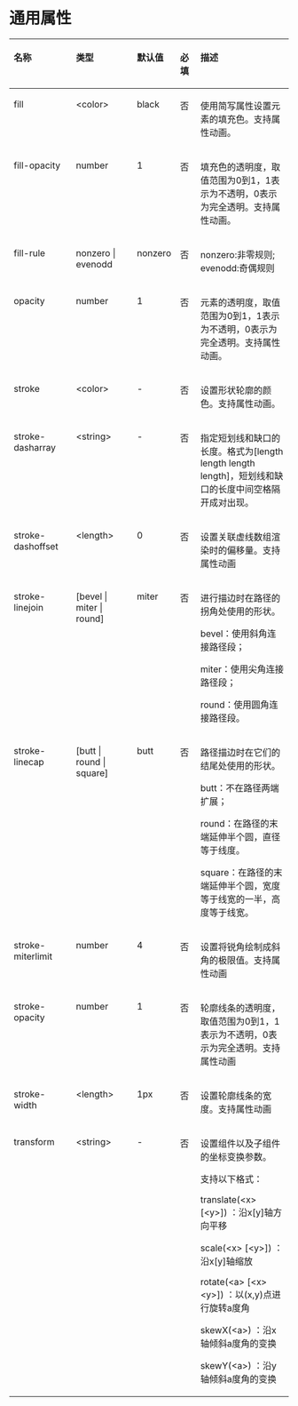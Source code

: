 # 通用属性<a name="ZH-CN_TOPIC_0000001209849363"></a>

<a name="zh-cn_topic_0000001210298229_table20633101642315"></a>
<table><thead align="left"><tr id="zh-cn_topic_0000001210298229_row663331618238"><th class="cellrowborder" valign="top" width="23.119999999999997%" id="mcps1.1.6.1.1"><p id="zh-cn_topic_0000001210298229_aaf1247770b244944bbcc9f28d9a6f00b"><a name="zh-cn_topic_0000001210298229_aaf1247770b244944bbcc9f28d9a6f00b"></a><a name="zh-cn_topic_0000001210298229_aaf1247770b244944bbcc9f28d9a6f00b"></a>名称</p>
</th>
<th class="cellrowborder" valign="top" width="23.119999999999997%" id="mcps1.1.6.1.2"><p id="zh-cn_topic_0000001210298229_a6efc3502761f4faf9630e484280f75b6"><a name="zh-cn_topic_0000001210298229_a6efc3502761f4faf9630e484280f75b6"></a><a name="zh-cn_topic_0000001210298229_a6efc3502761f4faf9630e484280f75b6"></a>类型</p>
</th>
<th class="cellrowborder" valign="top" width="10.48%" id="mcps1.1.6.1.3"><p id="zh-cn_topic_0000001210298229_a27a37273d9ad47569ddbcb8db985d302"><a name="zh-cn_topic_0000001210298229_a27a37273d9ad47569ddbcb8db985d302"></a><a name="zh-cn_topic_0000001210298229_a27a37273d9ad47569ddbcb8db985d302"></a>默认值</p>
</th>
<th class="cellrowborder" valign="top" width="7.5200000000000005%" id="mcps1.1.6.1.4"><p id="zh-cn_topic_0000001210298229_p824610360217"><a name="zh-cn_topic_0000001210298229_p824610360217"></a><a name="zh-cn_topic_0000001210298229_p824610360217"></a>必填</p>
</th>
<th class="cellrowborder" valign="top" width="35.76%" id="mcps1.1.6.1.5"><p id="zh-cn_topic_0000001210298229_a2ff3361bfd3b420ba4967452d2ddd098"><a name="zh-cn_topic_0000001210298229_a2ff3361bfd3b420ba4967452d2ddd098"></a><a name="zh-cn_topic_0000001210298229_a2ff3361bfd3b420ba4967452d2ddd098"></a>描述</p>
</th>
</tr>
</thead>
<tbody><tr id="zh-cn_topic_0000001210298229_row36332165231"><td class="cellrowborder" valign="top" width="23.119999999999997%" headers="mcps1.1.6.1.1 "><p id="zh-cn_topic_0000001210298229_a83b6dd280109466fb015e64de1ef4df3"><a name="zh-cn_topic_0000001210298229_a83b6dd280109466fb015e64de1ef4df3"></a><a name="zh-cn_topic_0000001210298229_a83b6dd280109466fb015e64de1ef4df3"></a>fill</p>
</td>
<td class="cellrowborder" valign="top" width="23.119999999999997%" headers="mcps1.1.6.1.2 "><p id="zh-cn_topic_0000001210298229_abc38fa2b85854bc687af75eb17a00a4d"><a name="zh-cn_topic_0000001210298229_abc38fa2b85854bc687af75eb17a00a4d"></a><a name="zh-cn_topic_0000001210298229_abc38fa2b85854bc687af75eb17a00a4d"></a>&lt;color&gt;</p>
</td>
<td class="cellrowborder" valign="top" width="10.48%" headers="mcps1.1.6.1.3 "><p id="zh-cn_topic_0000001210298229_a8d12e4af905d4743a5ec9cd6018d2972"><a name="zh-cn_topic_0000001210298229_a8d12e4af905d4743a5ec9cd6018d2972"></a><a name="zh-cn_topic_0000001210298229_a8d12e4af905d4743a5ec9cd6018d2972"></a>black</p>
</td>
<td class="cellrowborder" valign="top" width="7.5200000000000005%" headers="mcps1.1.6.1.4 "><p id="zh-cn_topic_0000001210298229_p42461736102118"><a name="zh-cn_topic_0000001210298229_p42461736102118"></a><a name="zh-cn_topic_0000001210298229_p42461736102118"></a>否</p>
</td>
<td class="cellrowborder" valign="top" width="35.76%" headers="mcps1.1.6.1.5 "><p id="zh-cn_topic_0000001210298229_a1a1731af05554f119fa365748f276bb2"><a name="zh-cn_topic_0000001210298229_a1a1731af05554f119fa365748f276bb2"></a><a name="zh-cn_topic_0000001210298229_a1a1731af05554f119fa365748f276bb2"></a>使用简写属性设置元素的填充色。支持属性动画。</p>
</td>
</tr>
<tr id="zh-cn_topic_0000001210298229_row13633131616239"><td class="cellrowborder" valign="top" width="23.119999999999997%" headers="mcps1.1.6.1.1 "><p id="zh-cn_topic_0000001210298229_a97f90720f6ef448fb3afbb3b1c13ae25"><a name="zh-cn_topic_0000001210298229_a97f90720f6ef448fb3afbb3b1c13ae25"></a><a name="zh-cn_topic_0000001210298229_a97f90720f6ef448fb3afbb3b1c13ae25"></a>fill-opacity</p>
</td>
<td class="cellrowborder" valign="top" width="23.119999999999997%" headers="mcps1.1.6.1.2 "><p id="zh-cn_topic_0000001210298229_a165d9cd14ccf4127b2e22cc6397680ac"><a name="zh-cn_topic_0000001210298229_a165d9cd14ccf4127b2e22cc6397680ac"></a><a name="zh-cn_topic_0000001210298229_a165d9cd14ccf4127b2e22cc6397680ac"></a>number</p>
</td>
<td class="cellrowborder" valign="top" width="10.48%" headers="mcps1.1.6.1.3 "><p id="zh-cn_topic_0000001210298229_a836c513375114f6dac7693e0b4f33230"><a name="zh-cn_topic_0000001210298229_a836c513375114f6dac7693e0b4f33230"></a><a name="zh-cn_topic_0000001210298229_a836c513375114f6dac7693e0b4f33230"></a>1</p>
</td>
<td class="cellrowborder" valign="top" width="7.5200000000000005%" headers="mcps1.1.6.1.4 "><p id="zh-cn_topic_0000001210298229_p17246836142119"><a name="zh-cn_topic_0000001210298229_p17246836142119"></a><a name="zh-cn_topic_0000001210298229_p17246836142119"></a>否</p>
</td>
<td class="cellrowborder" valign="top" width="35.76%" headers="mcps1.1.6.1.5 "><p id="zh-cn_topic_0000001210298229_adbe7ecbee96b4f938b04a4b8d62791bf"><a name="zh-cn_topic_0000001210298229_adbe7ecbee96b4f938b04a4b8d62791bf"></a><a name="zh-cn_topic_0000001210298229_adbe7ecbee96b4f938b04a4b8d62791bf"></a>填充色的透明度，取值范围为0到1，1表示为不透明，0表示为完全透明。支持属性动画。</p>
</td>
</tr>
<tr id="zh-cn_topic_0000001210298229_row1946552964610"><td class="cellrowborder" valign="top" width="23.119999999999997%" headers="mcps1.1.6.1.1 "><p id="zh-cn_topic_0000001210298229_p946522913468"><a name="zh-cn_topic_0000001210298229_p946522913468"></a><a name="zh-cn_topic_0000001210298229_p946522913468"></a>fill-rule</p>
</td>
<td class="cellrowborder" valign="top" width="23.119999999999997%" headers="mcps1.1.6.1.2 "><p id="zh-cn_topic_0000001210298229_p1146512964611"><a name="zh-cn_topic_0000001210298229_p1146512964611"></a><a name="zh-cn_topic_0000001210298229_p1146512964611"></a>nonzero | evenodd</p>
</td>
<td class="cellrowborder" valign="top" width="10.48%" headers="mcps1.1.6.1.3 "><p id="zh-cn_topic_0000001210298229_p144651829184615"><a name="zh-cn_topic_0000001210298229_p144651829184615"></a><a name="zh-cn_topic_0000001210298229_p144651829184615"></a>nonzero</p>
</td>
<td class="cellrowborder" valign="top" width="7.5200000000000005%" headers="mcps1.1.6.1.4 "><p id="zh-cn_topic_0000001210298229_p34651229104619"><a name="zh-cn_topic_0000001210298229_p34651229104619"></a><a name="zh-cn_topic_0000001210298229_p34651229104619"></a>否</p>
</td>
<td class="cellrowborder" valign="top" width="35.76%" headers="mcps1.1.6.1.5 "><p id="zh-cn_topic_0000001210298229_p174651329114611"><a name="zh-cn_topic_0000001210298229_p174651329114611"></a><a name="zh-cn_topic_0000001210298229_p174651329114611"></a>nonzero:非零规则; evenodd:奇偶规则</p>
</td>
</tr>
<tr id="zh-cn_topic_0000001210298229_row10634131610230"><td class="cellrowborder" valign="top" width="23.119999999999997%" headers="mcps1.1.6.1.1 "><p id="zh-cn_topic_0000001210298229_a4a0bae0e1bb946d6bc7bf30e0a535343"><a name="zh-cn_topic_0000001210298229_a4a0bae0e1bb946d6bc7bf30e0a535343"></a><a name="zh-cn_topic_0000001210298229_a4a0bae0e1bb946d6bc7bf30e0a535343"></a>opacity</p>
</td>
<td class="cellrowborder" valign="top" width="23.119999999999997%" headers="mcps1.1.6.1.2 "><p id="zh-cn_topic_0000001210298229_a2679e4565dbc4370b40d1be831a6148d"><a name="zh-cn_topic_0000001210298229_a2679e4565dbc4370b40d1be831a6148d"></a><a name="zh-cn_topic_0000001210298229_a2679e4565dbc4370b40d1be831a6148d"></a>number</p>
</td>
<td class="cellrowborder" valign="top" width="10.48%" headers="mcps1.1.6.1.3 "><p id="zh-cn_topic_0000001210298229_a0b0d56a245e14779a5561f99cd1ce9f6"><a name="zh-cn_topic_0000001210298229_a0b0d56a245e14779a5561f99cd1ce9f6"></a><a name="zh-cn_topic_0000001210298229_a0b0d56a245e14779a5561f99cd1ce9f6"></a>1</p>
</td>
<td class="cellrowborder" valign="top" width="7.5200000000000005%" headers="mcps1.1.6.1.4 "><p id="zh-cn_topic_0000001210298229_p324614367213"><a name="zh-cn_topic_0000001210298229_p324614367213"></a><a name="zh-cn_topic_0000001210298229_p324614367213"></a>否</p>
</td>
<td class="cellrowborder" valign="top" width="35.76%" headers="mcps1.1.6.1.5 "><p id="zh-cn_topic_0000001210298229_aa0471c31e05e465aa9c42312b9ab9f6f"><a name="zh-cn_topic_0000001210298229_aa0471c31e05e465aa9c42312b9ab9f6f"></a><a name="zh-cn_topic_0000001210298229_aa0471c31e05e465aa9c42312b9ab9f6f"></a>元素的透明度，取值范围为0到1，1表示为不透明，0表示为完全透明。支持属性动画。</p>
</td>
</tr>
<tr id="zh-cn_topic_0000001210298229_row1634171618236"><td class="cellrowborder" valign="top" width="23.119999999999997%" headers="mcps1.1.6.1.1 "><p id="zh-cn_topic_0000001210298229_a3cf785e2a2a043268d168f58d59207c8"><a name="zh-cn_topic_0000001210298229_a3cf785e2a2a043268d168f58d59207c8"></a><a name="zh-cn_topic_0000001210298229_a3cf785e2a2a043268d168f58d59207c8"></a>stroke</p>
</td>
<td class="cellrowborder" valign="top" width="23.119999999999997%" headers="mcps1.1.6.1.2 "><p id="zh-cn_topic_0000001210298229_p191327514246"><a name="zh-cn_topic_0000001210298229_p191327514246"></a><a name="zh-cn_topic_0000001210298229_p191327514246"></a>&lt;color&gt;</p>
</td>
<td class="cellrowborder" valign="top" width="10.48%" headers="mcps1.1.6.1.3 "><p id="zh-cn_topic_0000001210298229_p113205122410"><a name="zh-cn_topic_0000001210298229_p113205122410"></a><a name="zh-cn_topic_0000001210298229_p113205122410"></a>-</p>
</td>
<td class="cellrowborder" valign="top" width="7.5200000000000005%" headers="mcps1.1.6.1.4 "><p id="zh-cn_topic_0000001210298229_p1624612362219"><a name="zh-cn_topic_0000001210298229_p1624612362219"></a><a name="zh-cn_topic_0000001210298229_p1624612362219"></a>否</p>
</td>
<td class="cellrowborder" valign="top" width="35.76%" headers="mcps1.1.6.1.5 "><p id="zh-cn_topic_0000001210298229_p62121758111517"><a name="zh-cn_topic_0000001210298229_p62121758111517"></a><a name="zh-cn_topic_0000001210298229_p62121758111517"></a>设置形状轮廓的颜色。支持属性动画。</p>
</td>
</tr>
<tr id="zh-cn_topic_0000001210298229_row1259531661611"><td class="cellrowborder" valign="top" width="23.119999999999997%" headers="mcps1.1.6.1.1 "><p id="zh-cn_topic_0000001210298229_p1359601671613"><a name="zh-cn_topic_0000001210298229_p1359601671613"></a><a name="zh-cn_topic_0000001210298229_p1359601671613"></a>stroke-dasharray</p>
</td>
<td class="cellrowborder" valign="top" width="23.119999999999997%" headers="mcps1.1.6.1.2 "><p id="zh-cn_topic_0000001210298229_p65967163165"><a name="zh-cn_topic_0000001210298229_p65967163165"></a><a name="zh-cn_topic_0000001210298229_p65967163165"></a>&lt;string&gt;</p>
</td>
<td class="cellrowborder" valign="top" width="10.48%" headers="mcps1.1.6.1.3 "><p id="zh-cn_topic_0000001210298229_p10596151671610"><a name="zh-cn_topic_0000001210298229_p10596151671610"></a><a name="zh-cn_topic_0000001210298229_p10596151671610"></a>-</p>
</td>
<td class="cellrowborder" valign="top" width="7.5200000000000005%" headers="mcps1.1.6.1.4 "><p id="zh-cn_topic_0000001210298229_p1059610169169"><a name="zh-cn_topic_0000001210298229_p1059610169169"></a><a name="zh-cn_topic_0000001210298229_p1059610169169"></a>否</p>
</td>
<td class="cellrowborder" valign="top" width="35.76%" headers="mcps1.1.6.1.5 "><p id="zh-cn_topic_0000001210298229_p125961416161611"><a name="zh-cn_topic_0000001210298229_p125961416161611"></a><a name="zh-cn_topic_0000001210298229_p125961416161611"></a>指定短划线和缺口的长度。格式为[length length length length]，短划线和缺口的长度中间空格隔开成对出现。</p>
</td>
</tr>
<tr id="zh-cn_topic_0000001210298229_row860211185222"><td class="cellrowborder" valign="top" width="23.119999999999997%" headers="mcps1.1.6.1.1 "><p id="zh-cn_topic_0000001210298229_p17603818142214"><a name="zh-cn_topic_0000001210298229_p17603818142214"></a><a name="zh-cn_topic_0000001210298229_p17603818142214"></a>stroke-dashoffset</p>
</td>
<td class="cellrowborder" valign="top" width="23.119999999999997%" headers="mcps1.1.6.1.2 "><p id="zh-cn_topic_0000001210298229_p1860313181224"><a name="zh-cn_topic_0000001210298229_p1860313181224"></a><a name="zh-cn_topic_0000001210298229_p1860313181224"></a>&lt;length&gt;</p>
</td>
<td class="cellrowborder" valign="top" width="10.48%" headers="mcps1.1.6.1.3 "><p id="zh-cn_topic_0000001210298229_p2603131892217"><a name="zh-cn_topic_0000001210298229_p2603131892217"></a><a name="zh-cn_topic_0000001210298229_p2603131892217"></a>0</p>
</td>
<td class="cellrowborder" valign="top" width="7.5200000000000005%" headers="mcps1.1.6.1.4 "><p id="zh-cn_topic_0000001210298229_p13603518122217"><a name="zh-cn_topic_0000001210298229_p13603518122217"></a><a name="zh-cn_topic_0000001210298229_p13603518122217"></a>否</p>
</td>
<td class="cellrowborder" valign="top" width="35.76%" headers="mcps1.1.6.1.5 "><p id="zh-cn_topic_0000001210298229_p7603151814225"><a name="zh-cn_topic_0000001210298229_p7603151814225"></a><a name="zh-cn_topic_0000001210298229_p7603151814225"></a>设置关联虚线数组渲染时的偏移量。支持属性动画</p>
</td>
</tr>
<tr id="zh-cn_topic_0000001210298229_row11404114510176"><td class="cellrowborder" valign="top" width="23.119999999999997%" headers="mcps1.1.6.1.1 "><p id="zh-cn_topic_0000001210298229_p11404124541714"><a name="zh-cn_topic_0000001210298229_p11404124541714"></a><a name="zh-cn_topic_0000001210298229_p11404124541714"></a>stroke-linejoin</p>
</td>
<td class="cellrowborder" valign="top" width="23.119999999999997%" headers="mcps1.1.6.1.2 "><p id="zh-cn_topic_0000001210298229_p1640474511172"><a name="zh-cn_topic_0000001210298229_p1640474511172"></a><a name="zh-cn_topic_0000001210298229_p1640474511172"></a>[bevel | miter | round]</p>
</td>
<td class="cellrowborder" valign="top" width="10.48%" headers="mcps1.1.6.1.3 "><p id="zh-cn_topic_0000001210298229_p740494521712"><a name="zh-cn_topic_0000001210298229_p740494521712"></a><a name="zh-cn_topic_0000001210298229_p740494521712"></a>miter</p>
</td>
<td class="cellrowborder" valign="top" width="7.5200000000000005%" headers="mcps1.1.6.1.4 "><p id="zh-cn_topic_0000001210298229_p04046452179"><a name="zh-cn_topic_0000001210298229_p04046452179"></a><a name="zh-cn_topic_0000001210298229_p04046452179"></a>否</p>
</td>
<td class="cellrowborder" valign="top" width="35.76%" headers="mcps1.1.6.1.5 "><p id="zh-cn_topic_0000001210298229_p740434541717"><a name="zh-cn_topic_0000001210298229_p740434541717"></a><a name="zh-cn_topic_0000001210298229_p740434541717"></a>进行描边时在路径的拐角处使用的形状。</p>
<p id="zh-cn_topic_0000001210298229_p1432771818271"><a name="zh-cn_topic_0000001210298229_p1432771818271"></a><a name="zh-cn_topic_0000001210298229_p1432771818271"></a>bevel：使用斜角连接路径段；</p>
<p id="zh-cn_topic_0000001210298229_p16327131852712"><a name="zh-cn_topic_0000001210298229_p16327131852712"></a><a name="zh-cn_topic_0000001210298229_p16327131852712"></a>miter：使用尖角连接路径段；</p>
<p id="zh-cn_topic_0000001210298229_p1232715183278"><a name="zh-cn_topic_0000001210298229_p1232715183278"></a><a name="zh-cn_topic_0000001210298229_p1232715183278"></a>round：使用圆角连接路径段。</p>
</td>
</tr>
<tr id="zh-cn_topic_0000001210298229_row1956184215171"><td class="cellrowborder" valign="top" width="23.119999999999997%" headers="mcps1.1.6.1.1 "><p id="zh-cn_topic_0000001210298229_p85621442121713"><a name="zh-cn_topic_0000001210298229_p85621442121713"></a><a name="zh-cn_topic_0000001210298229_p85621442121713"></a>stroke-linecap</p>
</td>
<td class="cellrowborder" valign="top" width="23.119999999999997%" headers="mcps1.1.6.1.2 "><p id="zh-cn_topic_0000001210298229_p656219422171"><a name="zh-cn_topic_0000001210298229_p656219422171"></a><a name="zh-cn_topic_0000001210298229_p656219422171"></a>[butt | round | square]</p>
</td>
<td class="cellrowborder" valign="top" width="10.48%" headers="mcps1.1.6.1.3 "><p id="zh-cn_topic_0000001210298229_p10562442131715"><a name="zh-cn_topic_0000001210298229_p10562442131715"></a><a name="zh-cn_topic_0000001210298229_p10562442131715"></a>butt</p>
</td>
<td class="cellrowborder" valign="top" width="7.5200000000000005%" headers="mcps1.1.6.1.4 "><p id="zh-cn_topic_0000001210298229_p1256234291718"><a name="zh-cn_topic_0000001210298229_p1256234291718"></a><a name="zh-cn_topic_0000001210298229_p1256234291718"></a>否</p>
</td>
<td class="cellrowborder" valign="top" width="35.76%" headers="mcps1.1.6.1.5 "><p id="zh-cn_topic_0000001210298229_p1256204215175"><a name="zh-cn_topic_0000001210298229_p1256204215175"></a><a name="zh-cn_topic_0000001210298229_p1256204215175"></a>路径描边时在它们的结尾处使用的形状。</p>
<p id="zh-cn_topic_0000001210298229_p15561202832912"><a name="zh-cn_topic_0000001210298229_p15561202832912"></a><a name="zh-cn_topic_0000001210298229_p15561202832912"></a>butt：不在路径两端扩展；</p>
<p id="zh-cn_topic_0000001210298229_p10561428172914"><a name="zh-cn_topic_0000001210298229_p10561428172914"></a><a name="zh-cn_topic_0000001210298229_p10561428172914"></a>round：在路径的末端延伸半个圆，直径等于线度。</p>
<p id="zh-cn_topic_0000001210298229_p175611728152917"><a name="zh-cn_topic_0000001210298229_p175611728152917"></a><a name="zh-cn_topic_0000001210298229_p175611728152917"></a>square：在路径的末端延伸半个圆，宽度等于线宽的一半，高度等于线宽。</p>
</td>
</tr>
<tr id="zh-cn_topic_0000001210298229_row659813582710"><td class="cellrowborder" valign="top" width="23.119999999999997%" headers="mcps1.1.6.1.1 "><p id="zh-cn_topic_0000001210298229_p359803512275"><a name="zh-cn_topic_0000001210298229_p359803512275"></a><a name="zh-cn_topic_0000001210298229_p359803512275"></a>stroke-miterlimit</p>
</td>
<td class="cellrowborder" valign="top" width="23.119999999999997%" headers="mcps1.1.6.1.2 "><p id="zh-cn_topic_0000001210298229_p10598135172710"><a name="zh-cn_topic_0000001210298229_p10598135172710"></a><a name="zh-cn_topic_0000001210298229_p10598135172710"></a>number</p>
</td>
<td class="cellrowborder" valign="top" width="10.48%" headers="mcps1.1.6.1.3 "><p id="zh-cn_topic_0000001210298229_p13598235142715"><a name="zh-cn_topic_0000001210298229_p13598235142715"></a><a name="zh-cn_topic_0000001210298229_p13598235142715"></a>4</p>
</td>
<td class="cellrowborder" valign="top" width="7.5200000000000005%" headers="mcps1.1.6.1.4 "><p id="zh-cn_topic_0000001210298229_p559823513270"><a name="zh-cn_topic_0000001210298229_p559823513270"></a><a name="zh-cn_topic_0000001210298229_p559823513270"></a>否</p>
</td>
<td class="cellrowborder" valign="top" width="35.76%" headers="mcps1.1.6.1.5 "><p id="zh-cn_topic_0000001210298229_p16598135132713"><a name="zh-cn_topic_0000001210298229_p16598135132713"></a><a name="zh-cn_topic_0000001210298229_p16598135132713"></a>设置将锐角绘制成斜角的极限值。支持属性动画</p>
</td>
</tr>
<tr id="zh-cn_topic_0000001210298229_row19417173332715"><td class="cellrowborder" valign="top" width="23.119999999999997%" headers="mcps1.1.6.1.1 "><p id="zh-cn_topic_0000001210298229_p5417833162715"><a name="zh-cn_topic_0000001210298229_p5417833162715"></a><a name="zh-cn_topic_0000001210298229_p5417833162715"></a>stroke-opacity</p>
</td>
<td class="cellrowborder" valign="top" width="23.119999999999997%" headers="mcps1.1.6.1.2 "><p id="zh-cn_topic_0000001210298229_p137791326163216"><a name="zh-cn_topic_0000001210298229_p137791326163216"></a><a name="zh-cn_topic_0000001210298229_p137791326163216"></a>number</p>
</td>
<td class="cellrowborder" valign="top" width="10.48%" headers="mcps1.1.6.1.3 "><p id="zh-cn_topic_0000001210298229_p1277902618326"><a name="zh-cn_topic_0000001210298229_p1277902618326"></a><a name="zh-cn_topic_0000001210298229_p1277902618326"></a>1</p>
</td>
<td class="cellrowborder" valign="top" width="7.5200000000000005%" headers="mcps1.1.6.1.4 "><p id="zh-cn_topic_0000001210298229_p19779132663212"><a name="zh-cn_topic_0000001210298229_p19779132663212"></a><a name="zh-cn_topic_0000001210298229_p19779132663212"></a>否</p>
</td>
<td class="cellrowborder" valign="top" width="35.76%" headers="mcps1.1.6.1.5 "><p id="zh-cn_topic_0000001210298229_p104188333270"><a name="zh-cn_topic_0000001210298229_p104188333270"></a><a name="zh-cn_topic_0000001210298229_p104188333270"></a>轮廓线条的透明度，取值范围为0到1，1表示为不透明，0表示为完全透明。支持属性动画</p>
</td>
</tr>
<tr id="zh-cn_topic_0000001210298229_row0693162293115"><td class="cellrowborder" valign="top" width="23.119999999999997%" headers="mcps1.1.6.1.1 "><p id="zh-cn_topic_0000001210298229_p12693142223110"><a name="zh-cn_topic_0000001210298229_p12693142223110"></a><a name="zh-cn_topic_0000001210298229_p12693142223110"></a>stroke-width</p>
</td>
<td class="cellrowborder" valign="top" width="23.119999999999997%" headers="mcps1.1.6.1.2 "><p id="zh-cn_topic_0000001210298229_p6496858104716"><a name="zh-cn_topic_0000001210298229_p6496858104716"></a><a name="zh-cn_topic_0000001210298229_p6496858104716"></a>&lt;length&gt;</p>
</td>
<td class="cellrowborder" valign="top" width="10.48%" headers="mcps1.1.6.1.3 "><p id="zh-cn_topic_0000001210298229_p1869302214316"><a name="zh-cn_topic_0000001210298229_p1869302214316"></a><a name="zh-cn_topic_0000001210298229_p1869302214316"></a>1px</p>
</td>
<td class="cellrowborder" valign="top" width="7.5200000000000005%" headers="mcps1.1.6.1.4 "><p id="zh-cn_topic_0000001210298229_p0693172233116"><a name="zh-cn_topic_0000001210298229_p0693172233116"></a><a name="zh-cn_topic_0000001210298229_p0693172233116"></a>否</p>
</td>
<td class="cellrowborder" valign="top" width="35.76%" headers="mcps1.1.6.1.5 "><p id="zh-cn_topic_0000001210298229_p769472283117"><a name="zh-cn_topic_0000001210298229_p769472283117"></a><a name="zh-cn_topic_0000001210298229_p769472283117"></a>设置轮廓线条的宽度。支持属性动画</p>
</td>
</tr>
<tr id="zh-cn_topic_0000001210298229_row1421814469342"><td class="cellrowborder" valign="top" width="23.119999999999997%" headers="mcps1.1.6.1.1 "><p id="zh-cn_topic_0000001210298229_p221811461341"><a name="zh-cn_topic_0000001210298229_p221811461341"></a><a name="zh-cn_topic_0000001210298229_p221811461341"></a>transform</p>
</td>
<td class="cellrowborder" valign="top" width="23.119999999999997%" headers="mcps1.1.6.1.2 "><p id="zh-cn_topic_0000001210298229_p221811469349"><a name="zh-cn_topic_0000001210298229_p221811469349"></a><a name="zh-cn_topic_0000001210298229_p221811469349"></a>&lt;string&gt;</p>
</td>
<td class="cellrowborder" valign="top" width="10.48%" headers="mcps1.1.6.1.3 "><p id="zh-cn_topic_0000001210298229_p18218104643414"><a name="zh-cn_topic_0000001210298229_p18218104643414"></a><a name="zh-cn_topic_0000001210298229_p18218104643414"></a>-</p>
</td>
<td class="cellrowborder" valign="top" width="7.5200000000000005%" headers="mcps1.1.6.1.4 "><p id="zh-cn_topic_0000001210298229_p621814603413"><a name="zh-cn_topic_0000001210298229_p621814603413"></a><a name="zh-cn_topic_0000001210298229_p621814603413"></a>否</p>
</td>
<td class="cellrowborder" valign="top" width="35.76%" headers="mcps1.1.6.1.5 "><p id="zh-cn_topic_0000001210298229_p18219124683417"><a name="zh-cn_topic_0000001210298229_p18219124683417"></a><a name="zh-cn_topic_0000001210298229_p18219124683417"></a>设置组件以及子组件的坐标变换参数。</p>
<p id="zh-cn_topic_0000001210298229_p183345463353"><a name="zh-cn_topic_0000001210298229_p183345463353"></a><a name="zh-cn_topic_0000001210298229_p183345463353"></a>支持以下格式：</p>
<p id="zh-cn_topic_0000001210298229_p97754703611"><a name="zh-cn_topic_0000001210298229_p97754703611"></a><a name="zh-cn_topic_0000001210298229_p97754703611"></a>translate(<span>&lt;</span><span>x</span><span>&gt;</span> [<span>&lt;</span><span>y</span><span>&gt;</span>]) ：沿x[y]轴方向平移</p>
<p id="zh-cn_topic_0000001210298229_p2853121513620"><a name="zh-cn_topic_0000001210298229_p2853121513620"></a><a name="zh-cn_topic_0000001210298229_p2853121513620"></a>scale(<span>&lt;</span><span>x</span><span>&gt;</span> [<span>&lt;</span><span>y</span><span>&gt;</span>]) ：沿x[y]轴缩放</p>
<p id="zh-cn_topic_0000001210298229_p08302534363"><a name="zh-cn_topic_0000001210298229_p08302534363"></a><a name="zh-cn_topic_0000001210298229_p08302534363"></a>rotate(<span>&lt;</span><span>a</span><span>&gt;</span> [<span>&lt;</span><span>x</span><span>&gt;</span> <span>&lt;</span><span>y</span><span>&gt;</span>]) ：以(x,y)点进行旋转a度角</p>
<p id="zh-cn_topic_0000001210298229_p91741924123618"><a name="zh-cn_topic_0000001210298229_p91741924123618"></a><a name="zh-cn_topic_0000001210298229_p91741924123618"></a>skewX(<span>&lt;</span><span>a</span><span>&gt;</span>) ：沿x轴倾斜a度角的变换</p>
<p id="zh-cn_topic_0000001210298229_p192841756133515"><a name="zh-cn_topic_0000001210298229_p192841756133515"></a><a name="zh-cn_topic_0000001210298229_p192841756133515"></a>skewY(<span>&lt;</span><span>a</span><span>&gt;</span>) ：沿y轴倾斜a度角的变换</p>
</td>
</tr>
</tbody>
</table>

